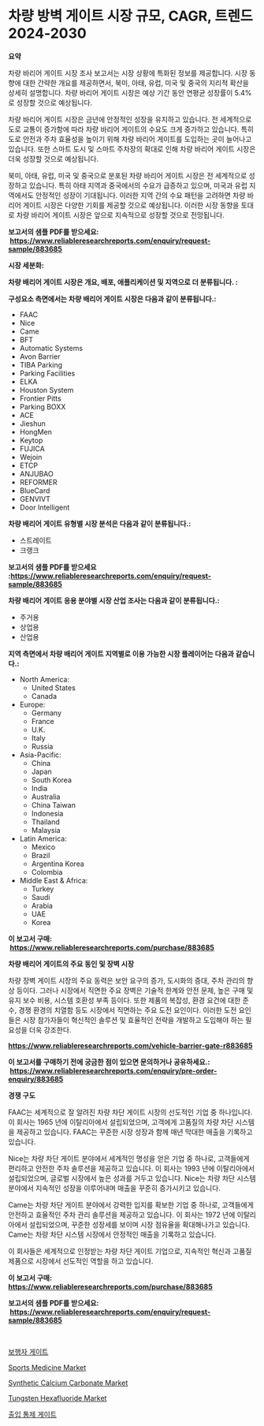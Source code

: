 <p><h1>차량 방벽 게이트 시장 규모, CAGR, 트렌드 2024-2030</h1></p><p><strong>요약</strong></p>
<p><p>차량 바리어 게이트 시장 조사 보고서는 시장 상황에 특화된 정보를 제공합니다. 시장 동향에 대한 간략한 개요를 제공하면서, 북미, 아태, 유럽, 미국 및 중국의 지리적 확산을 상세히 설명합니다. 차량 바리어 게이트 시장은 예상 기간 동안 연평균 성장률이 5.4%로 성장할 것으로 예상됩니다.</p><p>차량 바리어 게이트 시장은 금년에 안정적인 성장을 유지하고 있습니다. 전 세계적으로 도로 교통이 증가함에 따라 차량 바리어 게이트의 수요도 크게 증가하고 있습니다. 특히 도로 안전과 주차 효율성을 높이기 위해 차량 바리어 게이트를 도입하는 곳이 늘어나고 있습니다. 또한 스마트 도시 및 스마트 주차장의 확대로 인해 차량 바리어 게이트 시장은 더욱 성장할 것으로 예상됩니다.</p><p>북미, 아태, 유럽, 미국 및 중국으로 분포된 차량 바리어 게이트 시장은 전 세계적으로 성장하고 있습니다. 특히 아태 지역과 중국에서의 수요가 급증하고 있으며, 미국과 유럽 지역에서도 안정적인 성장이 기대됩니다. 이러한 지역 간의 수요 패턴을 고려하면 차량 바리어 게이트 시장은 다양한 기회를 제공할 것으로 예상됩니다. 이러한 시장 동향을 토대로 차량 바리어 게이트 시장은 앞으로 지속적으로 성장할 것으로 전망됩니다.</p></p>
<p><strong>보고서의 샘플 PDF를 받으세요: &nbsp;<a href="https://www.reliableresearchreports.com/enquiry/request-sample/883685">https://www.reliableresearchreports.com/enquiry/request-sample/883685</a></strong></p>
<p><strong>시장 세분화:</strong></p>
<p><strong> 차량 배리어 게이트 시장은 개요, 배포, 애플리케이션 및 지역으로 더 분류됩니다. :</strong></p>
<p><strong>구성요소 측면에서는 차량 배리어 게이트 시장은 다음과 같이 분류됩니다.:</strong></p>
<p><ul><li>FAAC</li><li>Nice</li><li>Came</li><li>BFT</li><li>Automatic Systems</li><li>Avon Barrier</li><li>TIBA Parking</li><li>Parking Facilities</li><li>ELKA</li><li>Houston System</li><li>Frontier Pitts</li><li>Parking BOXX</li><li>ACE</li><li>Jieshun</li><li>HongMen</li><li>Keytop</li><li>FUJICA</li><li>Wejoin</li><li>ETCP</li><li>ANJUBAO</li><li>REFORMER</li><li>BlueCard</li><li>GENVIVT</li><li>Door Intelligent</li></ul></p>
<p><strong> 차량 배리어 게이트 유형별 시장 분석은 다음과 같이 분류됩니다.:</strong></p>
<p><ul><li>스트레이트</li><li>크랭크</li></ul></p>
<p><strong>보고서의 샘플 PDF를 받으세요 :<a href="https://www.reliableresearchreports.com/enquiry/request-sample/883685">https://www.reliableresearchreports.com/enquiry/request-sample/883685</a></strong></p>
<p><strong> 차량 배리어 게이트 응용 분야별 시장 산업 조사는 다음과 같이 분류됩니다.:</strong></p>
<p><ul><li>주거용</li><li>상업용</li><li>산업용</li></ul></p>
<p><strong>지역 측면에서 차량 배리어 게이트 지역별로 이용 가능한 시장 플레이어는 다음과 같습니다.:</strong></p>
<p><ul>
    <li>
        North America:
        <ul>
            <li>United States</li>
            <li>Canada</li>
        </ul>
    </li>
    <li>
        Europe:
        <ul>
            <li>Germany</li>
            <li>France</li>
            <li>U.K.</li>
            <li>Italy</li>
            <li>Russia</li>
        </ul>
    </li>
    <li>
        Asia-Pacific:
        <ul>
            <li>China</li>
            <li>Japan</li>
            <li>South Korea</li>
            <li>India</li>
            <li>Australia</li>
            <li>China Taiwan</li>
            <li>Indonesia</li>
            <li>Thailand</li>
            <li>Malaysia</li>
        </ul>
    </li>
    <li>
        Latin America:
        <ul>
            <li>Mexico</li>
            <li>Brazil</li>
            <li>Argentina Korea</li>
            <li>Colombia</li>
        </ul>
    </li>
    <li>
        Middle East & Africa:
        <ul>
            <li>Turkey</li>
            <li>Saudi</li>
            <li>Arabia</li>
            <li>UAE</li>
            <li>Korea</li>
        </ul>
    </li>
    </ul></p>
<p><strong>이 보고서 구매: &nbsp;<a href="https://www.reliableresearchreports.com/purchase/883685">https://www.reliableresearchreports.com/purchase/883685</a></strong></p>
<p><strong>차량 배리어 게이트의 주요 동인 및 장벽 시장</strong></p>
<p><p>차량 장벽 게이트 시장의 주요 동력은 보안 요구의 증가, 도시화의 증대, 주차 관리의 향상 등이다. 그러나 시장에서 직면한 주요 장벽은 기술적 한계와 안전 문제, 높은 구매 및 유지 보수 비용, 시스템 호환성 부족 등이다. 또한 제품의 복잡성, 환경 요건에 대한 준수, 경쟁 환경의 치열함 등도 시장에서 직면하는 주요 도전 요인이다. 이러한 도전 요인들은 시장 참가자들이 혁신적인 솔루션 및 효율적인 전략을 개발하고 도입해야 하는 필요성을 더욱 강조한다.</p></p>
<p><strong><a href="https://www.reliableresearchreports.com/vehicle-barrier-gate-r883685">https://www.reliableresearchreports.com/vehicle-barrier-gate-r883685</a></strong></p>
<p><strong>이 보고서를 구매하기 전에 궁금한 점이 있으면 문의하거나 공유하세요.: &nbsp;<a href="https://www.reliableresearchreports.com/enquiry/pre-order-enquiry/883685">https://www.reliableresearchreports.com/enquiry/pre-order-enquiry/883685</a></strong></p>
<p><strong>경쟁 구도</strong></p>
<p><p>FAAC는 세계적으로 잘 알려진 차량 차단 게이트 시장의 선도적인 기업 중 하나입니다. 이 회사는 1965 년에 이탈리아에서 설립되었으며, 고객에게 고품질의 차량 차단 시스템을 제공하고 있습니다. FAAC는 꾸준한 시장 성장과 함께 매년 막대한 매출을 기록하고 있습니다.</p><p>Nice는 차량 차단 게이트 분야에서 세계적인 명성을 얻은 기업 중 하나로, 고객들에게 편리하고 안전한 주차 솔루션을 제공하고 있습니다. 이 회사는 1993 년에 이탈리아에서 설립되었으며, 글로벌 시장에서 높은 성과를 거두고 있습니다. Nice는 차량 차단 시스템 분야에서 지속적인 성장을 이루어내며 매출을 꾸준히 증가시키고 있습니다.</p><p>Came는 차량 차단 게이트 분야에서 강력한 입지를 확보한 기업 중 하나로, 고객들에게 안전하고 효율적인 주차 관리 솔루션을 제공하고 있습니다. 이 회사는 1972 년에 이탈리아에서 설립되었으며, 꾸준한 성장세를 보이며 시장 점유율을 확대해나가고 있습니다. Came는 차량 차단 시스템 시장에서 안정적인 매출을 기록하고 있습니다.</p><p>이 회사들은 세계적으로 인정받는 차량 차단 게이트 기업으로, 지속적인 혁신과 고품질 제품으로 시장에서 선도적인 역할을 하고 있습니다.</p></p>
<p><strong>이 보고서 구매: &nbsp; <a href="https://www.reliableresearchreports.com/purchase/883685">https://www.reliableresearchreports.com/purchase/883685</a></strong></p>
<p><strong>보고서의 샘플 PDF를 받으세요: &nbsp;<a href="https://www.reliableresearchreports.com/enquiry/request-sample/883685">https://www.reliableresearchreports.com/enquiry/request-sample/883685</a></strong><strong></strong></p>
<p>&nbsp;</p>
<p><p><a href="https://github.com/Madalyell456456/Market-Research-Report-List-1/blob/main/801223223621.md">보행자 게이트</a></p><p><a href="https://github.com/mauripalmi/Market-Research-Report-List-2/blob/main/sports-medicine-market.md">Sports Medicine Market</a></p><p><a href="https://issuu.com/reportprime-2/docs/synthetic-calcium-carbonate-market-size-2030.pptx">Synthetic Calcium Carbonate Market</a></p><p><a href="https://issuu.com/reportprime-2/docs/tungsten-hexafluoride-market-size-2030.pptx">Tungsten Hexafluoride Market</a></p><p><a href="https://github.com/vs019sa3m8x/Market-Research-Report-List-1/blob/main/322497123620.md">출입 통제 게이트</a></p></p>